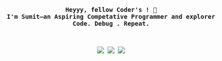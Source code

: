 <p align="center"><samp><b>
  Heyyy, fellow Coder's ! 🚀
  <br>
  I'm Sumit—an  Aspiring Competative Programmer and  explorer
  <br>
  Code. Debug . Repeat.
  <br>

</b></samp></p>

<br>

<p align="center"><samp>
<!-- <a href=" " target="_blank" style="text-decoration: none !important"><img src="https://img.shields.io/badge/website-000000?style=for-the-badge&logo=About.me&logoColor=white" /></a> -->
<a href="https://www.linkedin.com/in/sumit-sangale-420bb4283/" target="_blank" style="text-decoration: none !important"><img src="https://img.shields.io/badge/LinkedIn-0077B5?style=for-the-badge&logo=linkedin&logoColor=white" /></a>
<a href="https://codeforces.com/profile/sumiiiit" target="_blank" style="text-decoration: none !important"><img src="https://img.shields.io/badge/Codeforces-445f9d?style=for-the-badge&logo=Codeforces&logoColor=white" /></a>
<a href="https://www.codechef.com/users/sumiiiit" target="_blank" style="text-decoration: none !important"><img src="https://img.shields.io/badge/Codechef-445f9d?style=for-the-badge&logo=Codechef&logoColor=white" /></a>
</samp></p>



